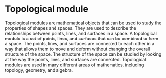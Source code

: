 # Topological module

Topological modules are mathematical objects that can be used to study the properties of shapes and spaces. They are used to describe the relationships between points, lines, and surfaces in a space. A topological module is a set of points, lines, and surfaces that can be combined to form a space. The points, lines, and surfaces are connected to each other in a way that allows them to move and deform without changing the overall structure of the space. The structure of the space can be studied by looking at the way the points, lines, and surfaces are connected. Topological modules are used in many different areas of mathematics, including topology, geometry, and algebra.
